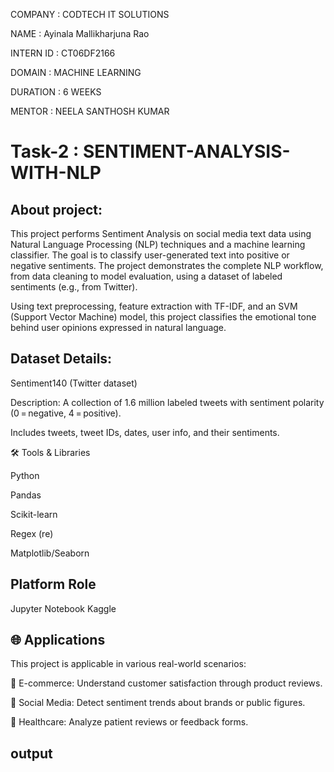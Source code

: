 COMPANY : CODTECH IT SOLUTIONS

NAME : Ayinala Mallikharjuna Rao

INTERN ID : CT06DF2166

DOMAIN : MACHINE LEARNING

DURATION : 6 WEEKS           

MENTOR : NEELA SANTHOSH KUMAR

# Task-2 : SENTIMENT-ANALYSIS-WITH-NLP

## About project:

This project performs Sentiment Analysis on social media text data using Natural Language Processing (NLP) techniques and a machine learning classifier. The goal is to classify user-generated text into positive or negative sentiments. The project demonstrates the complete NLP workflow, from data cleaning to model evaluation, using a dataset of labeled sentiments (e.g., from Twitter).

Using text preprocessing, feature extraction with TF-IDF, and an SVM (Support Vector Machine) model, this project classifies the emotional tone behind user opinions expressed in natural language.

## Dataset Details:

Sentiment140 (Twitter dataset)

Description: A collection of 1.6 million labeled tweets with sentiment polarity (0 = negative, 4 = positive).

Includes tweets, tweet IDs, dates, user info, and their sentiments. 

🛠️ Tools & Libraries

Python	

Pandas

Scikit-learn	

Regex (re)

Matplotlib/Seaborn

## Platform	Role

Jupyter Notebook 
Kaggle

## 🌐 Applications
This project is applicable in various real-world scenarios:

🛒 E-commerce: Understand customer satisfaction through product reviews.

📱 Social Media: Detect sentiment trends about brands or public figures.

🏥 Healthcare: Analyze patient reviews or feedback forms.

## output 

